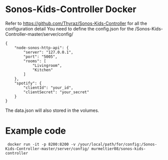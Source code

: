 # Sonos-Kids-Controller Docker 
Refer to https://github.com/Thyraz/Sonos-Kids-Controller for all the configuration detail
You need to define the config.json for the /Sonos-Kids-Controller-master/server/config/ 
```
{
    "node-sonos-http-api": {
        "server": "127.0.0.1",
        "port": "5005",
        "rooms": [
            "Livingroom",
            "Kitchen"
        ]
    },
    "spotify": {
        "clientId": "your_id",
        "clientSecret": "your_secret"
    }
}
```
The data.json will also stored in the volumes. 


# Example code
```
 docker run -it -p 8200:8200 -v /your/local/path/for/config:/Sonos-Kids-Controller-master/server/config/ murmeltier08/sonos-kids-controller 
```
